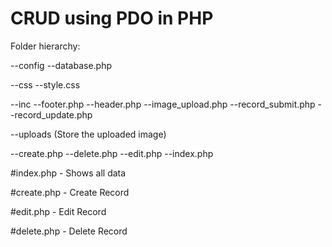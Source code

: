 ﻿# CRUD using PDO in PHP
 
Folder hierarchy:

  --config
    --database.php
    
    
  --css
    --style.css
    
  --inc
    --footer.php
    --header.php
    --image_upload.php
    --record_submit.php
    --record_update.php
    
  --uploads
    (Store the uploaded image)
    
  --create.php
  --delete.php
  --edit.php
  --index.php
 
 #index.php - Shows all data 
 
 #create.php - Create Record 
 
 #edit.php - Edit Record 
 
 #delete.php - Delete Record
 
 
